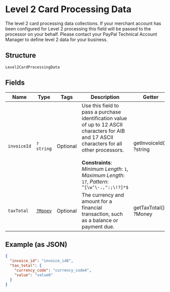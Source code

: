 
# Level 2 Card Processing Data

The level 2 card processing data collections. If your merchant account has been configured for Level 2 processing this field will be passed to the processor on your behalf. Please contact your PayPal Technical Account Manager to define level 2 data for your business.

## Structure

`Level2CardProcessingData`

## Fields

| Name | Type | Tags | Description | Getter | Setter |
|  --- | --- | --- | --- | --- | --- |
| `invoiceId` | `?string` | Optional | Use this field to pass a purchase identification value of up to 12 ASCII characters for AIB and 17 ASCII characters for all other processors.<br><br>**Constraints**: *Minimum Length*: `1`, *Maximum Length*: `17`, *Pattern*: `^[\w‘\-.,":;\!?]*$` | getInvoiceId(): ?string | setInvoiceId(?string invoiceId): void |
| `taxTotal` | [`?Money`](../../doc/models/money.md) | Optional | The currency and amount for a financial transaction, such as a balance or payment due. | getTaxTotal(): ?Money | setTaxTotal(?Money taxTotal): void |

## Example (as JSON)

```json
{
  "invoice_id": "invoice_id8",
  "tax_total": {
    "currency_code": "currency_code4",
    "value": "value0"
  }
}
```

